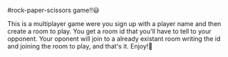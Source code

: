 #rock-paper-scissors game!!😃

This is a multiplayer game were you sign up with a player name and then create a room to play. 
You get a room id that you'll have to tell to your opponent.
Your oponent will join to a already existant room writing the id and joining the room to play, and that's it. Enjoy!🙌
